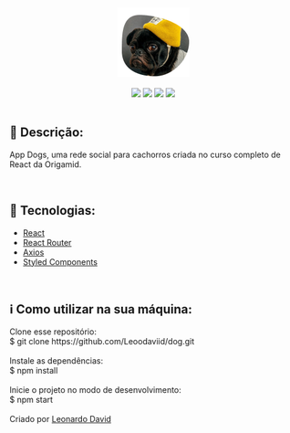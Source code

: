 <div align="center">
    <img src='./logo_readme.png'>
    <div>
    <br/>   
    <img src="https://img.shields.io/github/repo-size/Leoodaviid/Dogs">
    <img src="https://img.shields.io/github/last-commit/Leoodaviid/Dogs">        	<img src="https://img.shields.io/github/languages/count/Leoodaviid/Dogs">
    <img src="https://img.shields.io/github/languages/top/Leoodaviid/Dogs">     
    </div>
</div></br>



<h2>🔖 Descrição:</h2>

<p>App Dogs, uma rede social para cachorros criada no curso completo de React da Origamid.</p><br/>

<h2>🚀 Tecnologias:</h2>

<ul >
   <li><a href="https://create-react-app.dev/" target="_blank">React</a></li>
    <li><a href="https://reactrouter.com/" target="_blank">React Router</a></li>
    <li><a href="https://axios-http.com/" target="_blank">Axios</a></li>
    <li><a href="https://styled-components.com/" target="_blank">Styled Components</a></li>
</ul><br/>


<h2>ℹ️  Como utilizar na sua máquina:</h2>

<p>Clone esse repositório:<br/>
    $ git clone https://github.com/Leoodaviid/dog.git
<br/>
<br/>
Instale as dependências:<br/>
$ npm install
<br/>
<br/>
Inicie o projeto no modo de desenvolvimento:<br/>
$ npm start
<br/>
<br/>
Criado por <a href="https://github.com/Leoodaviid" target="_blank">Leonardo David</a></P>











